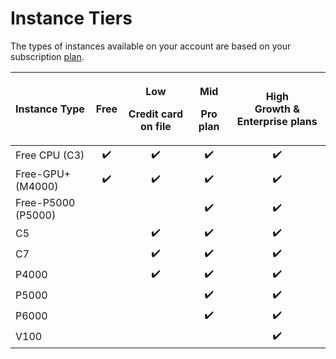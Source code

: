 # Instance Tiers

The types of instances available on your account are based on your subscription [plan](https://gradient.paperspace.com/pricing).  

<table>
  <thead>
    <tr>
      <th style="text-align:left">Instance Type</th>
      <th style="text-align:center">Free</th>
      <th style="text-align:center">
        <p>Low</p>
        <p>Credit card on file</p>
      </th>
      <th style="text-align:center">
        <p>Mid</p>
        <p>Pro plan</p>
      </th>
      <th style="text-align:center">High
        <br />Growth &amp; Enterprise plans</th>
    </tr>
  </thead>
  <tbody>
    <tr>
      <td style="text-align:left">Free CPU (C3)</td>
      <td style="text-align:center">&#x2714;&#xFE0F;</td>
      <td style="text-align:center">&#x2714;&#xFE0F;</td>
      <td style="text-align:center">&#x2714;&#xFE0F;</td>
      <td style="text-align:center">&#x2714;&#xFE0F;</td>
    </tr>
    <tr>
      <td style="text-align:left">Free-GPU+ (M4000)</td>
      <td style="text-align:center">&#x2714;&#xFE0F;</td>
      <td style="text-align:center">&#x2714;&#xFE0F;</td>
      <td style="text-align:center">&#x2714;&#xFE0F;</td>
      <td style="text-align:center">&#x2714;&#xFE0F;</td>
    </tr>
    <tr>
      <td style="text-align:left">Free-P5000 (P5000)</td>
      <td style="text-align:center"></td>
      <td style="text-align:center"></td>
      <td style="text-align:center">&#x2714;&#xFE0F;</td>
      <td style="text-align:center">&#x2714;&#xFE0F;</td>
    </tr>
    <tr>
      <td style="text-align:left">C5</td>
      <td style="text-align:center"></td>
      <td style="text-align:center">&#x2714;&#xFE0F;</td>
      <td style="text-align:center">&#x2714;&#xFE0F;</td>
      <td style="text-align:center">&#x2714;&#xFE0F;</td>
    </tr>
    <tr>
      <td style="text-align:left">C7</td>
      <td style="text-align:center"></td>
      <td style="text-align:center">&#x2714;&#xFE0F;</td>
      <td style="text-align:center">&#x2714;&#xFE0F;</td>
      <td style="text-align:center">&#x2714;&#xFE0F;</td>
    </tr>
    <tr>
      <td style="text-align:left">P4000</td>
      <td style="text-align:center"></td>
      <td style="text-align:center">&#x2714;&#xFE0F;</td>
      <td style="text-align:center">&#x2714;&#xFE0F;</td>
      <td style="text-align:center">&#x2714;&#xFE0F;</td>
    </tr>
    <tr>
      <td style="text-align:left">P5000</td>
      <td style="text-align:center"></td>
      <td style="text-align:center"></td>
      <td style="text-align:center">&#x2714;&#xFE0F;</td>
      <td style="text-align:center">&#x2714;&#xFE0F;</td>
    </tr>
    <tr>
      <td style="text-align:left">P6000</td>
      <td style="text-align:center"></td>
      <td style="text-align:center"></td>
      <td style="text-align:center">&#x2714;&#xFE0F;</td>
      <td style="text-align:center">&#x2714;&#xFE0F;</td>
    </tr>
    <tr>
      <td style="text-align:left">V100</td>
      <td style="text-align:center"></td>
      <td style="text-align:center"></td>
      <td style="text-align:center"></td>
      <td style="text-align:center">&#x2714;&#xFE0F;</td>
    </tr>
  </tbody>
</table>

